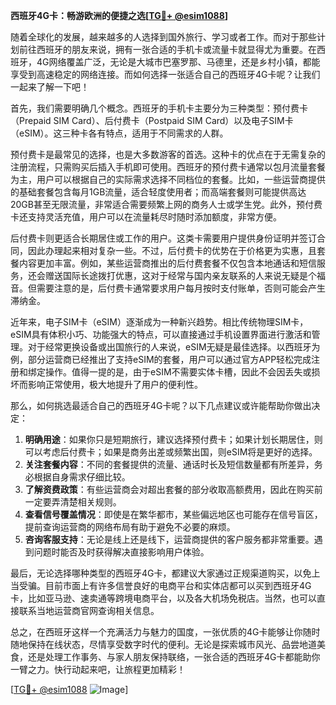 **西班牙4G卡：畅游欧洲的便捷之选[[TG💪+ @esim1088](https://t.me/s/esim1088)]**

随着全球化的发展，越来越多的人选择到国外旅行、学习或者工作。而对于那些计划前往西班牙的朋友来说，拥有一张合适的手机卡或流量卡就显得尤为重要。在西班牙，4G网络覆盖广泛，无论是大城市巴塞罗那、马德里，还是乡村小镇，都能享受到高速稳定的网络连接。而如何选择一张适合自己的西班牙4G卡呢？让我们一起来了解一下吧！

首先，我们需要明确几个概念。西班牙的手机卡主要分为三种类型：预付费卡（Prepaid SIM Card）、后付费卡（Postpaid SIM Card）以及电子SIM卡（eSIM）。这三种卡各有特点，适用于不同需求的人群。

预付费卡是最常见的选择，也是大多数游客的首选。这种卡的优点在于无需复杂的注册流程，只需购买后插入手机即可使用。西班牙的预付费卡通常以包月流量套餐为主，用户可以根据自己的实际需求选择不同档位的套餐。比如，一些运营商提供的基础套餐包含每月1GB流量，适合轻度使用者；而高端套餐则可能提供高达20GB甚至无限流量，非常适合需要频繁上网的商务人士或学生党。此外，预付费卡还支持灵活充值，用户可以在流量耗尽时随时添加额度，非常方便。

后付费卡则更适合长期居住或工作的用户。这类卡需要用户提供身份证明并签订合同，因此办理起来相对复杂一些。不过，后付费卡的优势在于价格更为实惠，且套餐内容更加丰富。例如，某些运营商推出的后付费套餐不仅包含本地通话和短信服务，还会赠送国际长途拨打优惠，这对于经常与国内亲友联系的人来说无疑是个福音。但需要注意的是，后付费卡通常要求用户每月按时支付账单，否则可能会产生滞纳金。

近年来，电子SIM卡（eSIM）逐渐成为一种新兴趋势。相比传统物理SIM卡，eSIM具有体积小巧、功能强大的特点，可以直接通过手机设置界面进行激活和管理。对于经常更换设备或出国旅行的人来说，eSIM无疑是最佳选择。以西班牙为例，部分运营商已经推出了支持eSIM的套餐，用户可以通过官方APP轻松完成注册和绑定操作。值得一提的是，由于eSIM不需要实体卡槽，因此不会因丢失或损坏而影响正常使用，极大地提升了用户的便利性。

那么，如何挑选最适合自己的西班牙4G卡呢？以下几点建议或许能帮助你做出决定：

1. **明确用途**：如果你只是短期旅行，建议选择预付费卡；如果计划长期居住，则可以考虑后付费卡；如果是商务出差或频繁出国，则eSIM将是更好的选择。
2. **关注套餐内容**：不同的套餐提供的流量、通话时长及短信数量都有所差异，务必根据自身需求仔细比较。
3. **了解资费政策**：有些运营商会对超出套餐的部分收取高额费用，因此在购买前一定要弄清楚相关规则。
4. **查看信号覆盖情况**：即使是在繁华都市，某些偏远地区也可能存在信号盲区，提前查询运营商的网络布局有助于避免不必要的麻烦。
5. **咨询客服支持**：无论是线上还是线下，运营商提供的客户服务都非常重要。遇到问题时能否及时获得解决直接影响用户体验。

最后，无论选择哪种类型的西班牙4G卡，都建议大家通过正规渠道购买，以免上当受骗。目前市面上有许多信誉良好的电商平台和实体店都可以买到西班牙4G卡，比如亚马逊、速卖通等跨境电商平台，以及各大机场免税店。当然，也可以直接联系当地运营商官网查询相关信息。

总之，在西班牙这样一个充满活力与魅力的国度，一张优质的4G卡能够让你随时随地保持在线状态，尽情享受数字时代的便利。无论是探索城市风光、品尝地道美食，还是处理工作事务、与家人朋友保持联络，一张合适的西班牙4G卡都能助你一臂之力。快行动起来吧，让旅程更加精彩！

[[TG💪+ @esim1088](https://t.me/s/esim1088) ![Image](https://i.postimg.cc/4NQfJmqS/Snipaste-2025-05-13-00-14-12.png)]